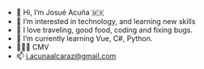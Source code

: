 - 👋 Hi, I’m Josué Acuña 🇲🇽
- 👀 I’m interested in technology, and learning new skills
- 🌊 I love traveling, good food, coding and fixing bugs.
- 🚀 I’m currently learning Vue, C#, Python. 
- 👨🏻‍💻 CMV
- 📫 j.acunaalcaraz@gmail.com

<!---
josueacuna1/josueacuna1 is a ✨ special ✨ repository because its `README.md` (this file) appears on your GitHub profile.
You can click the Preview link to take a look at your changes.
--->
